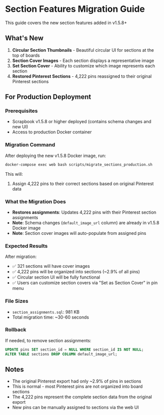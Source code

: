 # Section Features Migration Guide

This guide covers the new section features added in v1.5.8+

## What's New

1. **Circular Section Thumbnails** - Beautiful circular UI for sections at the top of boards
2. **Section Cover Images** - Each section displays a representative image
3. **Set Section Cover** - Ability to customize which image represents each section
4. **Restored Pinterest Sections** - 4,222 pins reassigned to their original Pinterest sections

## For Production Deployment

### Prerequisites
- Scrapbook v1.5.8 or higher deployed (contains schema changes and new UI)
- Access to production Docker container

### Migration Command

After deploying the new v1.5.8 Docker image, run:

```bash
docker-compose exec web bash scripts/migrate_sections_production.sh
```

This will:
1. Assign 4,222 pins to their correct sections based on original Pinterest data

### What the Migration Does

- **Restores assignments**: Updates 4,222 pins with their Pinterest section assignments
- **Note**: Schema changes (`default_image_url` column) are already in v1.5.8 Docker image
- **Note**: Section cover images will auto-populate from assigned pins

### Expected Results

After migration:
- ✅ 321 sections will have cover images
- ✅ 4,222 pins will be organized into sections (~2.9% of all pins)
- ✅ Circular section UI will be fully functional
- ✅ Users can customize section covers via "Set as Section Cover" in pin menu

### File Sizes

- `section_assignments.sql`: 981 KB
- Total migration time: ~30-60 seconds

### Rollback

If needed, to remove section assignments:

```sql
UPDATE pins SET section_id = NULL WHERE section_id IS NOT NULL;
ALTER TABLE sections DROP COLUMN default_image_url;
```

## Notes

- The original Pinterest export had only ~2.9% of pins in sections
- This is normal - most Pinterest pins are not organized into board sections
- The 4,222 pins represent the complete section data from the original export
- New pins can be manually assigned to sections via the web UI

